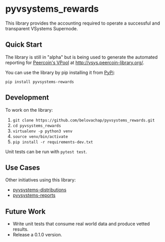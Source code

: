 # pyvsystems_rewards

This library provides the accounting required to operate a successful and
transparent VSystems Supernode.

## Quick Start

The library is still in "alpha" but is being used to generate the automated
reporting for [Peercoin's VPool](https://forum.v.systems/t/introducing-peercoin-vpool-to-the-vsys-community/173)
at http://vsys.peercoin-library.org/.

You can use the library by pip installing it from [PyPi](https://pypi.org/project/pyvsystems-rewards/):

```
pip install pyvsystems-rewards
```

## Development

To work on the library:

1. `git clone https://github.com/belovachap/pyvsystems_rewards.git`
2. `cd pyvsystems_rewards`
3. `virtualenv -p python3 venv`
4. `source venv/bin/activate`
6. `pip install -r requirements-dev.txt`

Unit tests can be run with `pytest test`.

## Use Cases

Other initiatives using this library:

* [pyvsystems-distributions](https://github.com/belovachap/pyvsystems_distributions)
* [pyvsystems-reports](https://github.com/belovachap/pyvsystems_reports)

## Future Work

* Write unit tests that consume real world data and produce vetted results.
* Release a 0.1.0 version.
